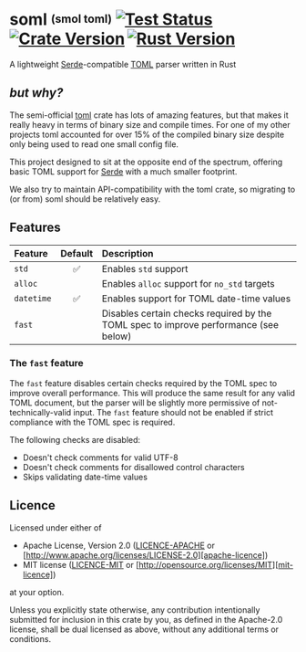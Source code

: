 # soml <sup><sub>(smol toml)<sub></sup> [![Test Status]][actions]&thinsp;[![Crate Version]][crates]&thinsp;[![Rust Version]][crates]

[test status]: https://img.shields.io/github/actions/workflow/status/staticintlucas/soml/ci.yml?branch=main&label=tests&style=flat-square
[crate version]: https://img.shields.io/crates/v/soml?style=flat-square
[rust version]: https://img.shields.io/crates/msrv/soml?style=flat-square

[actions]: https://github.com/staticintlucas/soml/actions?query=branch%3Amain
[crates]: https://crates.io/crates/soml

A lightweight [Serde]-compatible [TOML][toml-lang] parser written in Rust

## *but why?*

The semi-official [toml][toml-rs] crate has lots of amazing features, but that makes it really heavy in terms of binary size and compile times.
For one of my other projects toml accounted for over 15% of the compiled binary size despite only being used to read one small config file.

This project designed to sit at the opposite end of the spectrum, offering basic TOML support for [Serde] with a much smaller footprint.

We also try to maintain API-compatibility with the toml crate, so migrating to (or from) soml should be relatively easy.

[serde]: https://serde.rs/
[toml-lang]: https://toml.io/
[toml-rs]: https://github.com/toml-lang/toml

## Features

Feature    | Default            | Description
:----------|:------------------:|:----------------------------------------------
`std`      | :white_check_mark: | Enables `std` support
`alloc`    |                    | Enables `alloc` support for `no_std` targets
`datetime` | :white_check_mark: | Enables support for TOML date-time values
`fast`     |                    | Disables certain checks required by the TOML spec to improve performance (see below)

### The `fast` feature

The `fast` feature disables certain checks required by the TOML spec to improve overall performance.
This will produce the same result for any valid TOML document, but the parser will be slightly more permissive of not-technically-valid input.
The `fast` feature should not be enabled if strict compliance with the TOML spec is required.

The following checks are disabled:

- Doesn't check comments for valid UTF-8
- Doesn't check comments for disallowed control characters
- Skips validating date-time values

## Licence

Licensed under either of

* Apache License, Version 2.0 ([LICENCE-APACHE](LICENCE-APACHE) or [http://www.apache.org/licenses/LICENSE-2.0][apache-licence])
* MIT license ([LICENCE-MIT](LICENCE-MIT) or [http://opensource.org/licenses/MIT][mit-licence])

at your option.

Unless you explicitly state otherwise, any contribution intentionally submitted for inclusion in
this crate by you, as defined in the Apache-2.0 license, shall be dual licensed as above, without
any additional terms or conditions.

[apache-licence]: http://www.apache.org/licenses/LICENSE-2.0
[mit-licence]: http://opensource.org/licenses/MIT
